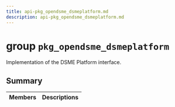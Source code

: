 ```yaml
---
title: api-pkg_opendsme_dsmeplatform.md
description: api-pkg_opendsme_dsmeplatform.md
---
```

# group `pkg_opendsme_dsmeplatform` 

Implementation of the DSME Platform interface.

## Summary

 Members                        | Descriptions                                
--------------------------------|---------------------------------------------

